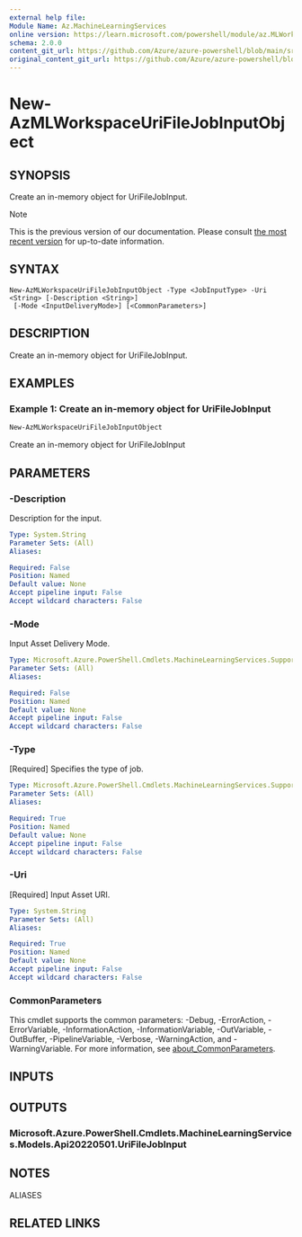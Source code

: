```yaml
---
external help file: 
Module Name: Az.MachineLearningServices
online version: https://learn.microsoft.com/powershell/module/az.MLWorkspace/new-AzMLWorkspaceUriFileJobInputObject
schema: 2.0.0
content_git_url: https://github.com/Azure/azure-powershell/blob/main/src/MachineLearningServices/help/New-AzMLWorkspaceUriFileJobInputObject.md
original_content_git_url: https://github.com/Azure/azure-powershell/blob/main/src/MachineLearningServices/help/New-AzMLWorkspaceUriFileJobInputObject.md
---
```


# New-AzMLWorkspaceUriFileJobInputObject

## SYNOPSIS
Create an in-memory object for UriFileJobInput.

> [!NOTE]
>This is the previous version of our documentation. Please consult [the most recent version](/powershell/module/az.machinelearningservices/new-azmlworkspaceurifilejobinputobject) for up-to-date information.

## SYNTAX

```
New-AzMLWorkspaceUriFileJobInputObject -Type <JobInputType> -Uri <String> [-Description <String>]
 [-Mode <InputDeliveryMode>] [<CommonParameters>]
```

## DESCRIPTION
Create an in-memory object for UriFileJobInput.

## EXAMPLES

### Example 1: Create an in-memory object for UriFileJobInput
```powershell
New-AzMLWorkspaceUriFileJobInputObject
```

Create an in-memory object for UriFileJobInput

## PARAMETERS

### -Description
Description for the input.

```yaml
Type: System.String
Parameter Sets: (All)
Aliases:

Required: False
Position: Named
Default value: None
Accept pipeline input: False
Accept wildcard characters: False
```

### -Mode
Input Asset Delivery Mode.

```yaml
Type: Microsoft.Azure.PowerShell.Cmdlets.MachineLearningServices.Support.InputDeliveryMode
Parameter Sets: (All)
Aliases:

Required: False
Position: Named
Default value: None
Accept pipeline input: False
Accept wildcard characters: False
```

### -Type
[Required] Specifies the type of job.

```yaml
Type: Microsoft.Azure.PowerShell.Cmdlets.MachineLearningServices.Support.JobInputType
Parameter Sets: (All)
Aliases:

Required: True
Position: Named
Default value: None
Accept pipeline input: False
Accept wildcard characters: False
```

### -Uri
[Required] Input Asset URI.

```yaml
Type: System.String
Parameter Sets: (All)
Aliases:

Required: True
Position: Named
Default value: None
Accept pipeline input: False
Accept wildcard characters: False
```

### CommonParameters
This cmdlet supports the common parameters: -Debug, -ErrorAction, -ErrorVariable, -InformationAction, -InformationVariable, -OutVariable, -OutBuffer, -PipelineVariable, -Verbose, -WarningAction, and -WarningVariable. For more information, see [about_CommonParameters](http://go.microsoft.com/fwlink/?LinkID=113216).

## INPUTS

## OUTPUTS

### Microsoft.Azure.PowerShell.Cmdlets.MachineLearningServices.Models.Api20220501.UriFileJobInput

## NOTES

ALIASES

## RELATED LINKS

